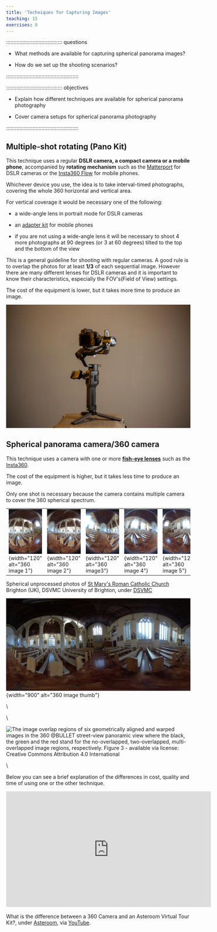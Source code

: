 ```yaml
---
title: 'Techniques for Capturing Images'
teaching: 15
exercises: 0
---
```


:::::::::::::::::::::::::::::::::::::: questions 


- What methods are available for capturing spherical panorama images?

- How do we set up the shooting scenarios?

:::::::::::::::::::::::::::::::::::::::::::::::::



:::::::::::::::::::::::::::::::::::::: objectives 


- Explain how different techniques are available for spherical panorama photography

- Cover camera setups for spherical panorama photography


:::::::::::::::::::::::::::::::::::::::::::::::::





<!--
<span style="color:red">
NICOLA PLEASE: add more analytical and comprehensive text on how each technique works and how to capture images with it. 
</span>
 -->

## Multiple-shot rotating (Pano Kit)

This technique uses a regular **DSLR camera, a compact camera or a mobile phone**, accompanied by **rotating mechanism** such as the [Matterport](https://matterport.com/axis) for DSLR cameras or the [Insta360 Flow](https://www.insta360.com/product/insta360-flow) for mobile phones.


 
Whichever device you use, the idea is to take interval-timed photographs, covering the whole 360 horizontal and vertical area. 

For vertical coverage it would be necessary one of the following:

- a wide-angle lens in portrait mode for DSLR cameras

- an [adapter kit](https://www.asteroom.com/en/hardware) for mobile phones

- if you are not using a wide-angle lens it will be necessary to shoot 4 more photographs at 90 degrees (or 3 at 60 degrees) tilted to the top and the bottom of the view

This is a general guideline for shooting with regular cameras. A good rule is to overlap the photos for at least **1/3** of each sequential image. However there are many different lenses for DSLR cameras and it is important to know their characteristics, especially the FOV's(Field of View) settings. 

The cost of the equipment is lower, but it takes more time to produce an image.

<!--
[**On this page**](https://www.digitaltrends.com/photography/photography-101-how-to-shoot-360-degree-panoramas/) you can find how to us a DSLR  camera to capture spherical panorama

[**Here**](https://www.vrphotography.com/data/pages/techtutorials/technotes/panincrements.html) you can find a guideline for choosing the right amount of overlap depending on the field of view of the lenses.

[**On this page**](http://learn360photography.com/) you can find a list of kit parts for shooting with this technique
-->


![A Camera attached to a Gimbal, Public domain, under [Pexel](https://www.pexels.com/photo/a-camera-attached-to-a-gimbal-10300318/) ](fig/pexels-amar-preciado-10300318.jpg)






## Spherical panorama camera/360 camera

This technique uses a camera with one or more [**fish-eye lenses**](https://en.wikipedia.org/wiki/Fisheye_lens) such as the [Insta360](https://www.insta360.com/product/insta360-pro/).


The cost of the equipment is higher, but it takes less time to produce an image.

Only one shot is necessary because 
the camera contains multiple camera to cover the 
360 spherical spectrum. 


|   |   |   |   |   |   |
|---|---|---|---|---|---|
|![St Mary's Roman Catholic Church Photo 1](fig/origin_3_1.jpg){width="120"  alt="360 image 1"} | ![St Mary's Roman Catholic Church Photo 2](fig/origin_3_2.jpg){width="120"  alt="360 image 2"} | ![St Mary's Roman Catholic Church Photo 3](fig/origin_3_3.jpg){width="120"  alt="360 image3"} | ![St Mary's Roman Catholic Church Photo 4](fig/origin_3_4.jpg){width="120"  alt="360 image 4"} | ![St Mary's Roman Catholic Church Photo 5](fig/origin_3_5.jpg){width="120"  alt="360 image 5"} | ![St Mary's Roman Catholic Church Photo 6](fig/origin_3_6.jpg){width="120"  alt="360 image 6"} |
Spherical unprocessed photos of [St Mary's Roman Catholic Church](https://maps.app.goo.gl/giyXNK7kP4z5ohUK8) Brighton (UK), DSVMC University of Brighton, under [DSVMC](https://culturedigitalskills.org/)


<!--The images are then processed with stitching software to produce a spherical single distorted image. -->

![Spherical distorted processed photo of [St Mary's Roman Catholic Church](https://maps.app.goo.gl/giyXNK7kP4z5ohUK8) Brighton (UK), DSVMC University of Brighton, under [DSVMC](https://culturedigitalskills.org/)](fig/thumbnail.jpg){width="900"  alt="360 image thumb"}

\

<!--
The algorithm used by many cameras such as the insta360 Pro 2 is called [dense optical flow](https://www.researchgate.net/publication/311851755_A_Unified_Framework_for_Street-View_Panorama_Stitching)
-->
\

![The image overlap regions of six geometrically aligned and warped images in the 360 @BULLET street-view panoramic view where the black, the green and the red stand for the no-overlapped, two-overlapped, multi-overlapped image regions, respectively. Figure 3 - available via license: [Creative Commons Attribution 4.0 International](https://creativecommons.org/licenses/by/4.0/deed.en)](https://www.researchgate.net/publication/311851755/figure/fig1/AS:442520124563456@1482516427768/The-image-overlap-regions-of-six-geometrically-aligned-and-warped-images-in-the-360.png)


\

<!--- This image is under copyright - USE ANOTHER ONE
![Disposition of two Kodak SP360 video cameras. Each camera has a 360° (N-S-E-W) plus 214° angle of view. As both cameras are placed opposite to each other, there is a 34° overlap in the images and a ≈ 50-cm blind spot between the cameras., Juliana López Marulanda, under [ CC BY-SA 3.0](https://creativecommons.org/licenses/by-sa/3.0), via [Researchgate Commons](https://www.researchgate.net/figure/Disposition-of-two-Kodak-SP360-video-cameras-Each-camera-has-a-360-N-S-E-W-plus-214_fig2_314880330)](https://www.researchgate.net/profile/Juliana-Lopez-Marulanda/publication/314880330/figure/fig2/AS:471538920103938@1489435047234/Disposition-of-two-Kodak-SP360-video-cameras-Each-camera-has-a-360-N-S-E-W-plus-214.png) 
 


<span style="color:red">
NICOLA PLEASE add textual information on this to explain to people why and how these techniques are different and then add the video as well to find out further information. The video is not enough and we have to have this explicitly written as well. 
</span>
-->

Below you can see a brief explanation of the differences in cost, quality and time of using one or the other technique.


<iframe width="560" height="315" src="https://www.youtube.com/embed/EeXVBV4Tfc0?si=OBRxPKi6cYqgxpdX" title="YouTube video player" frameborder="0" allow="accelerometer; autoplay; clipboard-write; encrypted-media; gyroscope; picture-in-picture; web-share" allowfullscreen></iframe> 



What is the difference between a 360 Camera and an Asteroom Virtual Tour Kit?, under [Asteroom](https://www.asteroom.com/), via [YouTube](https://www.youtube.com/watch?v=EeXVBV4Tfc0).




